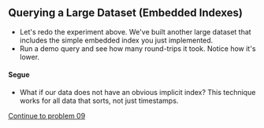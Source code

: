 ## Querying a Large Dataset (Embedded Indexes)
* Let's redo the experiment above. We've built another large dataset that includes the simple embedded index you just implemented.
* Run a demo query and see how many round-trips it took. Notice how it's lower.

#### Segue
* What if our data does not have an obvious implicit index? This technique works for all data that sorts, not just timestamps.

[Continue to problem 09](09.md)
